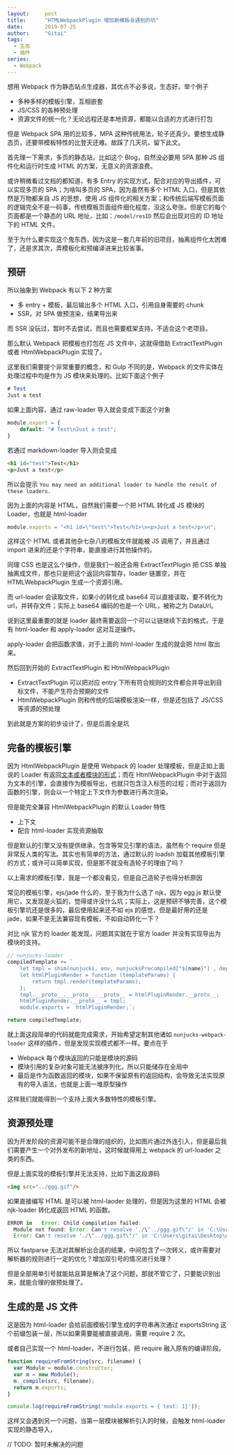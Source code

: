 ```yaml
---
layout:     post
title:      "HTMLWebpackPlugin 增加新模板会遇到的坑"
date:       2019-07-25
author:     "Gitai"
tags:
  - 生态
  - 插件
series:
  - Webpack
---
```


想用 Webpack 作为静态站点生成器，其优点不必多说，生态好。举个例子

* 多种多样的模板引擎，互相嵌套
* JS/CSS 的各种预处理
* 资源文件的统一化？无论远程还是本地资源，都能以合适的方式进行打包

但是 Webpack SPA 用的比较多，MPA 这种传统用法，轮子还真少。要想生成静态页，还要带模板特性的比登天还难。故踩了几天坑，留下此文。

首先理一下需求，多页的静态站，比如这个 Blog，自然没必要用 SPA 那种 JS 组件化和运行时生成 HTML 的方案，无意义的资源浪费。

或许稍微看过文档的都知道，有多 Entry 的实现方式，配合对应的导出插件，可以实现多页的 SPA；为啥叫多页的 SPA，因为虽然有多个 HTML 入口，但是其依然是万物都来自 JS 的思想，使用 JS 组件化的相关方案；和传统后端写模板页面的逻辑完全不是一码事，传统模板页面组件细化程度，没这么夸张。但是它的每个页面都是一个静态的 URL 地址，比如：`/model/resID` 然后会出现对应的 ID 地址下的 HTML 文件。

至于为什么要实现这个鬼东西，因为这是一套几年前的旧项目，抽离组件化太困难了，还是求其次，弄模板化和预编译进来比较省事。

<!-- more -->

## 预研

所以抽象到 Webpack 有以下 2 种方案

* 多 entry + 模板，最后输出多个 HTML 入口，引用自身需要的 chunk
* SSR，对 SPA 做预渲染，结果导出来

而 SSR 没玩过，暂时不去尝试，而且也需要框架支持，不适合这个老项目。

那么默认 Webpack 把模板也打包在 JS 文件中，这就得借助 ExtractTextPlugin 或者 HtmlWebpackPlugin 实现了。

这里我们需要提个非常重要的概念，和 Gulp 不同的是，Webpack 的文件实体在处理过程中均是作为 JS 模块来处理的。比如下面这个例子

```markdown
# Test
Just a test
```

如果上面内容，通过 raw-loader 导入就会变成下面这个对象

```js
module.export = {
	default: "# Test\nJust a test";
}
```

若通过 markdown-loader 导入则会变成 

```html
<h1 id="test">Test</h1>
<p>Just a test</p>
```

所以会提示 `You may need an additional loader to handle the result of these loaders.`

因为上面的内容是 HTML，自然我们需要一个把 HTML 转化成 JS 模块的 Loader，也就是 html-loader

```js
module.exports = "<h1 id=\"test\">Test</h1>\n<p>Just a test</p>\n";
```

这样这个 HTML 或者其他杂七杂八的模板文件就能被 JS 调用了，并且通过 import 进来的还是个字符串，能直接进行其他操作的。

同理 CSS 也是这么个操作，但是我们一般还会用 ExtractTextPlugin 把 CSS 单独抽离成文件，那也只是把这个返回内容暂存，loader 链置空，并在 HTMLWebpackPlugin 生成一个资源引用。

而 url-loader 会读取文件，如果小的转化成 base64 可以直接读取，要不转化为 url，并转存文件；实际上 base64 编码的也是一个 URL，被称之为 DataUrl。

说到这里最重要的就是 loader 最终需要返回一个可以让链继续下去的格式，于是有 html-loader 和 apply-loader 这对互逆操作。

apply-loader 会把函数求值，对于上面的 html-loader 生成的就会把 html 取出来。

然后回到开始的 ExtractTextPlugin 和 HtmlWebpackPlugin 

* ExtractTextPlugin 可以把对应 entry 下所有符合规则的文件都合并导出到目标文件，不能产生符合预期的文件
* HtmlWebpackPlugin 则和传统的后端模板渲染一样，但是还包括了 JS/CSS 等资源的预处理

到此就是方案的初步设计了，但是后面全是坑

## 完备的模板引擎

因为 HtmlWebpackPlugin 是使用 Webpack 的 loader 处理模板，但是正如上面说的 Loader 有返回[文本或者模块的形式](https://github.com/jantimon/html-webpack-plugin/blob/master/index.js#L263)；而在 HtmlWebpackPlugin 中对于返回为文本的引擎，会直接作为模板导出，也就只包含注入标签的过程；而对于返回为函数的引擎，则会以一个特定上下文作为参数进行再次渲染。

但是能完全兼容 HtmlWebpackPlugin 的默认 Loader 特性

* 上下文
* 配合 html-loader 实现资源抽取

但是默认的引擎又没有提供继承，包含等常见引擎的语法，虽然有个 require 但是非常反人类的写法。其实也有简单的方法，通过默认的 loadsh 加载其他模板引擎的方式；或许可以简单实现，但是那不就没有造轮子的理由了吗？

以上需求的模板引擎，我是一个都没看见，但是自己造轮子也得分析原因

常见的模板引擎，ejs/jade 什么的，至于我为什么选了 njk，因为 egg.js 默认使用它，又发现是火狐的，觉得或许没什么坑；实际上，这是预研不够完善，这个模板引擎坑还是很多的，最后使用起来还不如 ejs 的感觉，但是最好用的还是 jade，如果不是无法兼容现有模板，不如自动转化一下？

对比 njk 官方的 loader 能发现，问题其实就在于官方 loader 并没有实现导出为模块的支持。

```js
// nunjucks-loader
compiledTemplate += `
    let tmpl = shim(nunjucks, env, nunjucksPrecompiled["${name}"] , dependencies);
    let htmlPluginRender = function (templateParams) {
        return tmpl.render(templateParams);
    };
    tmpl.__proto__.__proto__.__proto__ = htmlPluginRender.__proto__;
    htmlPluginRender.__proto__ = tmpl;
    module.exports =  htmlPluginRender;`;

return compiledTemplate;
```

就上面这段简单的代码就能完成需求，开始希望定制其他诸如 `nunjucks-webpack-loader` 这样的插件，但是发现实现模式都不一样。要点在于

* Webpack 每个模块返回的只能是模块的源码
* 模块引用的复杂对象可能无法被序列化，所以只能储存在全局中
* 最后是作为函数返回的模块，如果不保留原有的返回结构，会导致无法实现原有的导入语法，也就是上面一堆原型操作

这样我们就能得到一个支持上面大多数特性的模板引擎。

## 资源预处理

因为开发阶段的资源可能不是合理的组织的，比如图片通过外连引入，但是最后我们需要产生一个对外发布的新地址，这时候就得用上 webpack 的 url-loader 之类的东西。

但是上面实现的模板引擎并无法支持，比如下面这段源码

```html
<img src="../ggg.gif"/>
```

如果直接编写 HTML 是可以被 html-laoder 处理的，但是因为这里的 HTML 会被 njk-loader 转化成返回 HTML 的函数。

```js
ERROR in   Error: Child compilation failed:
  Module not found: Error: Can't resolve './\"../ggg.gif\"/' in 'C:\Users\gitai\Desktop\wp\src\pages\b':
  Error: Can't resolve './\"../ggg.gif\"/' in 'C:\Users\gitai\Desktop\wp\src\pages\b'
```

所以 fastparse 无法对其解析出合适的结果，中间包含了一次转义，或许需要对解析器的规则进行一定的优化？增加双引号的情况进行处理？

但是全部用单引号就能姑且算是解决了这个问题，那就不管它了，只要能识别出来，就能合理的做预处理了。

## 生成的是 JS 文件

这是因为 html-loader 会给前面模板引擎生成的字符串再次通过 exportsString 这个前缀包装一层，所以如果需要能被直接调用，需要 require 2 次。

或者自己实现一个 html-loader，不进行包装，把 require 融入原有的编译阶段。

```js
function requireFromString(src, filename) {
  var Module = module.constructor;
  var m = new Module();
  m._compile(src, filename);
  return m.exports;
}

console.log(requireFromString('module.exports = { test: 1}'));
```

这样又会遇到另一个问题，当第一层模块被解析引入的时候，会触发 html-loader 实现的静态导入，

// TODO: 暂时未解决的问题


